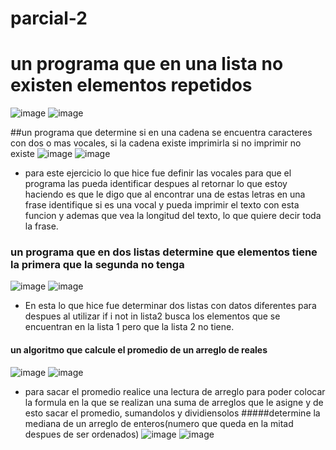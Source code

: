 # parcial-2
# un programa que en una lista no existen elementos repetidos
![image](https://github.com/user-attachments/assets/118396fe-0866-4f12-a91b-cca08751d6aa)
![image](https://github.com/user-attachments/assets/0005a1b8-fafc-482e-9a3c-6f8914dd2506)

##un programa que determine si en una cadena se encuentra caracteres con dos o mas vocales, si la cadena existe imprimirla si no imprimir no existe
![image](https://github.com/user-attachments/assets/cf6c03a4-5014-4132-86e5-b20ae3962986)
![image](https://github.com/user-attachments/assets/f9109981-b89a-4bff-8903-64e258db1728)



- para este ejercicio lo que hice fue definir las vocales para que el programa las pueda identificar despues al retornar lo que estoy haciendo es que le digo que al encontrar una de estas letras en una frase identifique si es una vocal y pueda imprimir el texto con esta funcion y ademas que vea la longitud del texto, lo que quiere decir toda la frase.

### un programa que en dos listas determine que elementos tiene la primera que la segunda no tenga
![image](https://github.com/user-attachments/assets/367a058a-7ed0-4503-bc30-83d5df968f00)
![image](https://github.com/user-attachments/assets/c9ca65a0-f4cf-4787-b2b2-1242ba0ced17)


- En esta lo que hice fue determinar dos listas con datos diferentes para despues al utilizar if i not in lista2 busca los elementos que se encuentran en la lista 1 pero que la lista 2 no tiene.
#### un algoritmo que calcule el promedio de un arreglo de reales 
![image](https://github.com/user-attachments/assets/23cc5bd5-a6fc-4378-8770-0f679995525a)
![image](https://github.com/user-attachments/assets/6ae9d16e-4ed2-43b7-9d39-ac04da17abb2)


- para sacar el promedio realice una lectura de arreglo para poder colocar la formula en la que se realizan una suma de arreglos que le asigne y de esto sacar el promedio, sumandolos y dividiensolos 
#####determine la mediana de un arreglo de enteros(numero que queda en la mitad despues de ser ordenados)
![image](https://github.com/user-attachments/assets/b8437349-9049-4bef-933f-e65197a51f26)
![image](https://github.com/user-attachments/assets/625f5458-be7b-4249-ac06-40b801bccf36)


